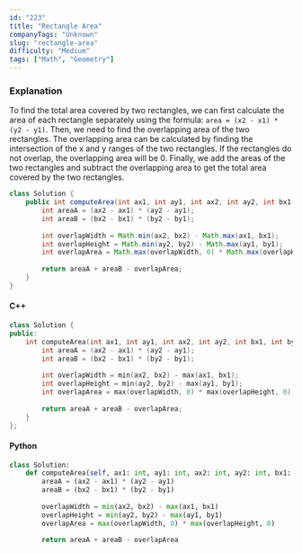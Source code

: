 ```yaml
---
id: "223"
title: "Rectangle Area"
companyTags: "Unknown"
slug: "rectangle-area"
difficulty: "Medium"
tags: ["Math", "Geometry"]
---
```


### Explanation
To find the total area covered by two rectangles, we can first calculate the area of each rectangle separately using the formula: `area = (x2 - x1) * (y2 - y1)`. Then, we need to find the overlapping area of the two rectangles. The overlapping area can be calculated by finding the intersection of the x and y ranges of the two rectangles. If the rectangles do not overlap, the overlapping area will be 0. Finally, we add the areas of the two rectangles and subtract the overlapping area to get the total area covered by the two rectangles.

```java
class Solution {
    public int computeArea(int ax1, int ay1, int ax2, int ay2, int bx1, int by1, int bx2, int by2) {
        int areaA = (ax2 - ax1) * (ay2 - ay1);
        int areaB = (bx2 - bx1) * (by2 - by1);
        
        int overlapWidth = Math.min(ax2, bx2) - Math.max(ax1, bx1);
        int overlapHeight = Math.min(ay2, by2) - Math.max(ay1, by1);
        int overlapArea = Math.max(overlapWidth, 0) * Math.max(overlapHeight, 0);
        
        return areaA + areaB - overlapArea;
    }
}
```

#### C++
```cpp
class Solution {
public:
    int computeArea(int ax1, int ay1, int ax2, int ay2, int bx1, int by1, int bx2, int by2) {
        int areaA = (ax2 - ax1) * (ay2 - ay1);
        int areaB = (bx2 - bx1) * (by2 - by1);
        
        int overlapWidth = min(ax2, bx2) - max(ax1, bx1);
        int overlapHeight = min(ay2, by2) - max(ay1, by1);
        int overlapArea = max(overlapWidth, 0) * max(overlapHeight, 0);
        
        return areaA + areaB - overlapArea;
    }
};
```

#### Python
```python
class Solution:
    def computeArea(self, ax1: int, ay1: int, ax2: int, ay2: int, bx1: int, by1: int, bx2: int, by2: int) -> int:
        areaA = (ax2 - ax1) * (ay2 - ay1)
        areaB = (bx2 - bx1) * (by2 - by1)
        
        overlapWidth = min(ax2, bx2) - max(ax1, bx1)
        overlapHeight = min(ay2, by2) - max(ay1, by1)
        overlapArea = max(overlapWidth, 0) * max(overlapHeight, 0)
        
        return areaA + areaB - overlapArea
```